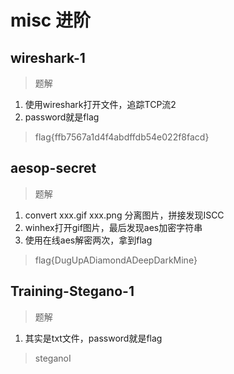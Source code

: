 # misc 进阶

## wireshark-1

> 题解

1. 使用wireshark打开文件，追踪TCP流2
2. password就是flag

> flag{ffb7567a1d4f4abdffdb54e022f8facd}

## aesop-secret

> 题解

1. convert xxx.gif xxx.png 分离图片，拼接发现ISCC
2. winhex打开gif图片，最后发现aes加密字符串
3. 使用在线aes解密两次，拿到flag

> flag{DugUpADiamondADeepDarkMine}

## Training-Stegano-1

> 题解

1. 其实是txt文件，password就是flag

>  steganoI